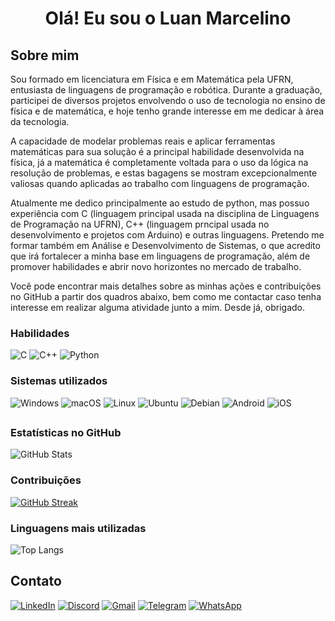 <h1 align="center">Olá! Eu sou o Luan Marcelino </h1>

## Sobre mim
<p>Sou formado em licenciatura em Física e em Matemática pela UFRN, entusiasta de linguagens de programação e robótica. Durante a graduação, participei de diversos projetos envolvendo o uso de tecnologia no ensino de física e de matemática, e hoje tenho grande interesse em me dedicar à área da tecnologia.</p>
<p>A capacidade de modelar problemas reais e aplicar ferramentas matemáticas para sua solução é a principal habilidade desenvolvida na física, já a matemática é completamente voltada para o uso da lógica na resolução de problemas, e estas bagagens se mostram excepcionalmente valiosas quando aplicadas ao trabalho com linguagens de programação.</p>
<p>Atualmente me dedico principalmente ao estudo de python, mas possuo experiência com C (linguagem principal usada na disciplina de Linguagens de Programação na UFRN), C++ (linguagem prncipal usada no desenvolvimento e projetos com Arduino) e outras linguagens. Pretendo me formar também em Análise e Desenvolvimento de Sistemas, o que acredito que irá fortalecer a minha base em linguagens de programação, além de promover habilidades e abrir novo horizontes no mercado de trabalho.</p>
<p>Você pode encontrar mais detalhes sobre as minhas ações e contribuições no GitHub a partir dos quadros abaixo, bem como me contactar caso tenha interesse em realizar alguma atividade junto a mim. Desde já, obrigado.</p>

### Habilidades

![C](https://img.shields.io/badge/C-00599C?style=for-the-badge&logo=c&logoColor=white)
![C++](https://img.shields.io/badge/C%2B%2B-00599C?style=for-the-badge&logo=c%2B%2B&logoColor=white)
![Python](https://img.shields.io/badge/python-3670A0?style=for-the-badge&logo=python&logoColor=ffdd54)

### Sistemas utilizados
![Windows](https://img.shields.io/badge/Windows-000?style=for-the-badge&logo=windows&logoColor=2CA5E0)
![macOS](https://img.shields.io/badge/mac%20os-000000?style=for-the-badge&logo=macos&logoColor=F0F0F0)
![Linux](https://img.shields.io/badge/Linux-000?style=for-the-badge&logo=linux&logoColor=FCC624) 
![Ubuntu](https://img.shields.io/badge/Ubuntu-35495E?style=for-the-badge&logo=ubuntu&logoColor=2CA5E0) 
![Debian](https://img.shields.io/badge/Debian-D70A53?style=for-the-badge&logo=debian&logoColor=white)
![Android](https://img.shields.io/badge/Android-3DDC84?style=for-the-badge&logo=android&logoColor=white) 
![iOS](https://img.shields.io/badge/iOS-000000?style=for-the-badge&logo=ios&logoColor=white)

##

### Estatísticas no GitHub
![GitHub Stats](https://github-readme-stats.vercel.app/api?username=Luska713&theme=transparent&bg_color=000&border_color=30A3DC&show_icons=true&icon_color=30A3DC&title_color=E94D5F&text_color=FFF)

### Contribuições
[![GitHub Streak](https://streak-stats.demolab.com/?user=Luska713&theme=bear&background=000&border=30A3DC&dates=FFF)](https://git.io/streak-stats)

### Linguagens mais utilizadas
![Top Langs](https://github-readme-stats-git-masterrstaa-rickstaa.vercel.app/api/top-langs/?username=Luska713&layout=compact&bg_color=000&border_color=30A3DC&title_color=E94D5F&text_color=FFF)

## Contato
[![LinkedIn](https://img.shields.io/badge/LinkedIn-0077B5?style=for-the-badge&logo=linkedin&logoColor=white)](https://www.linkedin.com/in/luan-marcelino-490660147/)
[![Discord](https://img.shields.io/badge/Discord-7289DA?style=for-the-badge&logo=discord&logoColor=white)](https://discord.com/channels/@luska713/)
[![Gmail](https://img.shields.io/badge/Gmail-333333?style=for-the-badge&logo=gmail&logoColor=red)](mailto:luanmarcelino713@gmail.com)
[![Telegram](https://img.shields.io/badge/Telegram-000?style=for-the-badge&logo=telegram&logoColor=2CA5E0)](https://t.me/lmarcelino713)
[![WhatsApp](https://img.shields.io/badge/WhatsApp-25D366?style=for-the-badge&logo=whatsapp&logoColor=white)](https://wa.me/+55849962031880)
